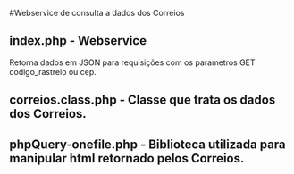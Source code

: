 #Webservice de consulta a dados dos Correios

## index.php - Webservice
Retorna dados em JSON para requisições com os parametros GET codigo_rastreio ou cep.

## correios.class.php - Classe que trata os dados dos Correios.

## phpQuery-onefile.php - Biblioteca utilizada para manipular html retornado pelos Correios.